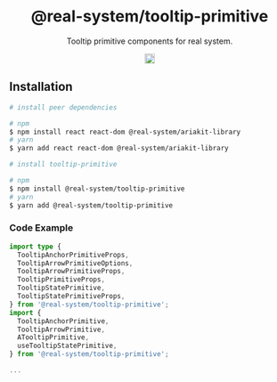 <h1 align="center">@real-system/tooltip-primitive</h1>
<p align="center">Tooltip primitive components for real system.</p>
<p align="center">
<a href="https://www.npmjs.com/package/@real-system/tooltip-primitive"><img src="https://badgen.net/npm/v/@real-system/tooltip-primitive?label=&icon=npm&color=blue" alt="npm version" height="18"/></a>
</p>

## Installation

```bash
# install peer dependencies

# npm
$ npm install react react-dom @real-system/ariakit-library
# yarn
$ yarn add react react-dom @real-system/ariakit-library

# install tooltip-primitive

# npm
$ npm install @real-system/tooltip-primitive
# yarn
$ yarn add @real-system/tooltip-primitive
```

### Code Example

```typescript
import type {
  TooltipAnchorPrimitiveProps,
  TooltipArrowPrimitiveOptions,
  TooltipArrowPrimitiveProps,
  TooltipPrimitiveProps,
  TooltipStatePrimitive,
  TooltipStatePrimitiveProps,
} from '@real-system/tooltip-primitive';
import {
  TooltipAnchorPrimitive,
  TooltipArrowPrimitive,
  ATooltipPrimitive,
  useTooltipStatePrimitive,
} from '@real-system/tooltip-primitive';

...

```
